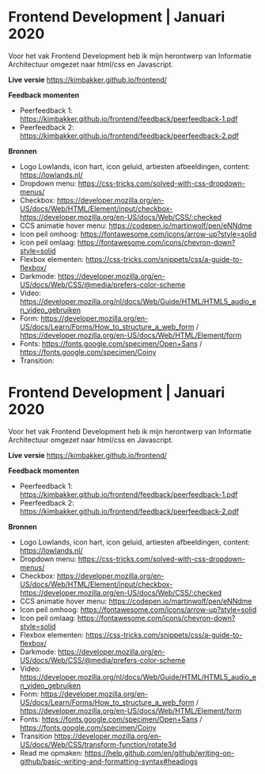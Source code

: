 # Frontend Development | Januari 2020
Voor het vak Frontend Development heb ik mijn herontwerp van Informatie Architectuur omgezet naar html/css en Javascript.

**Live versie**
https://kimbakker.github.io/frontend/

**Feedback momenten**

- Peerfeedback 1: https://kimbakker.github.io/frontend/feedback/peerfeedback-1.pdf
- Peerfeedback 2: https://kimbakker.github.io/frontend/feedback/peerfeedback-2.pdf

**Bronnen**

- Logo Lowlands, icon hart, icon geluid, artiesten afbeeldingen, content:
https://lowlands.nl/
- Dropdown menu:
https://css-tricks.com/solved-with-css-dropdown-menus/
- Checkbox:
https://developer.mozilla.org/en-US/docs/Web/HTML/Element/input/checkbox-
https://developer.mozilla.org/en-US/docs/Web/CSS/:checked
- CCS animatie hover menu:
https://codepen.io/martinwolf/pen/eNNdme
- Icon peil omhoog:
https://fontawesome.com/icons/arrow-up?style=solid
- Icon peil omlaag:
https://fontawesome.com/icons/chevron-down?style=solid
- Flexbox elementen:
https://css-tricks.com/snippets/css/a-guide-to-flexbox/
- Darkmode:
https://developer.mozilla.org/en-US/docs/Web/CSS/@media/prefers-color-scheme
- Video:
https://developer.mozilla.org/nl/docs/Web/Guide/HTML/HTML5_audio_en_video_gebruiken
- Form:
https://developer.mozilla.org/en-US/docs/Learn/Forms/How_to_structure_a_web_form / 
https://developer.mozilla.org/en-US/docs/Web/HTML/Element/form
- Fonts:
https://fonts.google.com/specimen/Open+Sans / https://fonts.google.com/specimen/Coiny
- Transition:
# Frontend Development | Januari 2020
Voor het vak Frontend Development heb ik mijn herontwerp van Informatie Architectuur omgezet naar html/css en Javascript.

**Live versie**
https://kimbakker.github.io/frontend/

**Feedback momenten**

- Peerfeedback 1: https://kimbakker.github.io/frontend/feedback/peerfeedback-1.pdf
- Peerfeedback 2: https://kimbakker.github.io/frontend/feedback/peerfeedback-2.pdf

**Bronnen**

- Logo Lowlands, icon hart, icon geluid, artiesten afbeeldingen, content:
https://lowlands.nl/
- Dropdown menu:
https://css-tricks.com/solved-with-css-dropdown-menus/
- Checkbox:
https://developer.mozilla.org/en-US/docs/Web/HTML/Element/input/checkbox-
https://developer.mozilla.org/en-US/docs/Web/CSS/:checked
- CCS animatie hover menu:
https://codepen.io/martinwolf/pen/eNNdme
- Icon peil omhoog:
https://fontawesome.com/icons/arrow-up?style=solid
- Icon peil omlaag:
https://fontawesome.com/icons/chevron-down?style=solid
- Flexbox elementen:
https://css-tricks.com/snippets/css/a-guide-to-flexbox/
- Darkmode:
https://developer.mozilla.org/en-US/docs/Web/CSS/@media/prefers-color-scheme
- Video:
https://developer.mozilla.org/nl/docs/Web/Guide/HTML/HTML5_audio_en_video_gebruiken
- Form:
https://developer.mozilla.org/en-US/docs/Learn/Forms/How_to_structure_a_web_form / 
https://developer.mozilla.org/en-US/docs/Web/HTML/Element/form
- Fonts:
https://fonts.google.com/specimen/Open+Sans / https://fonts.google.com/specimen/Coiny
- Transition
https://developer.mozilla.org/en-US/docs/Web/CSS/transform-function/rotate3d
- Read me opmaken:
https://help.github.com/en/github/writing-on-github/basic-writing-and-formatting-syntax#headings
